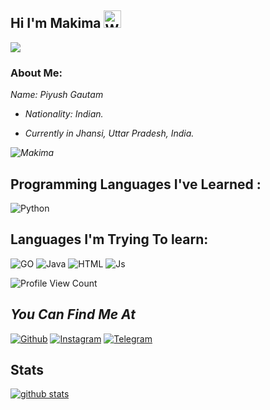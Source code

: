 ## Hi I'm Makima <img src="https://user-images.githubusercontent.com/1303154/88677602-1635ba80-d120-11ea-84d8-d263ba5fc3c0.gif" width="28px" alt="Whats Up">

![](https://64.media.tumblr.com/65c248d1186e3294882d547a614b6e04/db28d7cde07f65e6-43/s500x750/768fbb1b9348442e8fccdf891fd2d3c28768b4db.gifv)

### About Me:

<i>
  Name: Piyush Gautam 
  
  - Nationality: Indian.
  

  - Currently in Jhansi, Uttar Pradesh, India.
  
  ![ Makima ](https://github-readme-stats.vercel.app/api/top-langs/?username=Yoriichi-Tsugikuni&theme=blue-Red)
  

 </i> 
 
 ## Programming Languages I've Learned :

![Python](https://img.shields.io/badge/Python-3776AB?style=for-the-badge&logo=python&logoColor=white)

## Languages I'm Trying To learn:

![GO](https://img.shields.io/badge/go-%2300ADD8.svg?style=for-the-badge&logo=go&logoColor=white)
![Java](https://img.shields.io/badge/Java-000000?style=for-the-badge&logo=java&logoColor=white)
![HTML](https://img.shields.io/badge/HTML5-f34F26?style=for-the-badge&logo=html5&logoColor=white)
![Js](https://img.shields.io/badge/JavaScript-323330?style=for-the-badge&logo=javascript&logoColor=F7DF1E)

![Profile View Count](https://komarev.com/ghpvc/?username=Control-Devil)

## <i>You Can Find Me At</i>
[![Github](https://img.shields.io/badge/-Github-181717?style=for-the-badge&logo=Github&logoColor=red)](https://github.com/Control-Devil)
[![Instagram](https://img.shields.io/badge/Instagram-E44dsada5F?style=for-the-badge&logo=instagram&logoColor=red)](https://www.instagram.com/Kamisatoo_Ayato)
[![Telegram](https://img.shields.io/badge/Telegram-2CA5E0?style=for-the-badge&logo=telegram&logoColor=red)](https://t.me/ltachi_2op)

## Stats

[![github stats](https://github-readme-stats.vercel.app/api?username=Control-Devil&show_icons=true&theme=radical)](https://github.com/Control-Devil)


